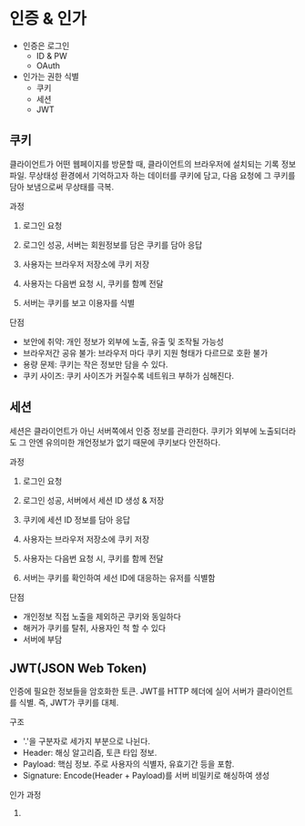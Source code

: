# 인증 & 인가

- 인증은 로그인
    - ID & PW
    - OAuth
- 인가는 권한 식별
    - 쿠키
    - 세션
    - JWT

## 쿠키

클라이언트가 어떤 웹페이지를 방문할 때, 클라이언트의 브라우저에 설치되는 기록 정보 파일. 무상태성 환경에서 기억하고자 하는 데이터를 쿠키에 담고, 다음 요청에 그 쿠키를 담아 보냄으로써 무상태를 극복.

과정

1. 로그인 요청

2. 로그인 성공, 서버는 회원정보를 담은 쿠키를 담아 응답

3. 사용자는 브라우저 저장소에 쿠키 저장

4. 사용자는 다음번 요청 시, 쿠키를 함꼐 전달

5. 서버는 쿠키를 보고 이용자를 식별
    
단점
- 보안에 취약: 개인 정보가 외부에 노출, 유출 및 조작될 가능성
- 브라우저간 공유 불가: 브라우저 마다 쿠키 지원 형태가 다르므로 호환 불가
- 용량 문제: 쿠키는 작은 정보만 담을 수 있다.
- 쿠키 사이즈: 쿠키 사이즈가 커질수록 네트워크 부하가 심해진다.

## 세션

세션은 클라이언트가 아닌 서버쪽에서 인증 정보를 관리한다. 쿠키가 외부에 노출되더라도 그 안엔 유의미한 개언정보가 없기 때문에 쿠키보다 안전하다.

과정

1. 로그인 요청

2. 로그인 성공, 서버에서 세션 ID 생성 & 저장

3. 쿠키에 세션 ID 정보를 담아 응답

4. 사용자는 브라우저 저장소에 쿠키 저장

5. 사용자는 다음번 요청 시, 쿠키를 함께 전달

6. 서버는 쿠키를 확인하여 세선 ID에 대응하는 유저를 식별함

단점
- 개인정보 직접 노출을 제외하곤 쿠키와 동일하다
- 해커가 쿠키를 탈취, 사용자인 척 할 수 있다
- 서버에 부담

## JWT(JSON Web Token)

인증에 필요한 정보들을 암호화한 토큰. JWT를 HTTP 헤더에 실어 서버가 클라이언트를 식별. 즉, JWT가 쿠키를 대체.

구조
- '.'을 구분자로 세가지 부분으로 나뉜다.
- Header: 해싱 알고리즘, 토큰 타입 정보.
- Payload: 핵심 정보. 주로 사용자의 식별자, 유효기간 등을 포함.
- Signature: Encode(Header + Payload)를 서버 비밀키로 해싱하여 생성

인가 과정

1. 

